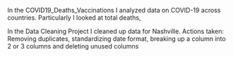 In the COVID19_Deaths_Vaccinations I analyzed data on COVID-19 across countries. Particularly I looked at total deaths, 

In the Data Cleaning Project I cleaned up data for Nashville. Actions taken: Removing duplicates, standardizing date format, breaking up a column into 2 or 3 columns and deleting unused columns


